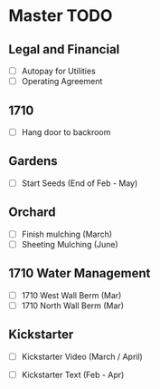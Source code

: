 Master TODO
===========

Legal and Financial
-------------------

- [ ] Autopay for Utilities
- [ ] Operating Agreement

1710
----

- [ ] Hang door to backroom

Gardens
-------

- [ ] Start Seeds (End of Feb - May)

Orchard
-------

- [ ] Finish mulching (March)
- [ ] Sheeting Mulching (June)

1710 Water Management
---------------------

- [ ] 1710 West Wall Berm  (Mar)
- [ ] 1710 North Wall Berm (Mar) 

Kickstarter
-----------

- [ ] Kickstarter Video (March / April)
- [ ] Kickstarter Text (Feb - Apr)


